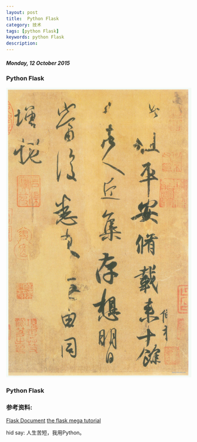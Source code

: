 ```yaml
---
layout: post
title:  Python Flask
category: 技术
tags: [python Flask]
keywords: python Flask
description:
---
```


##### Monday, 12 October 2015

### Python Flask

![王羲之](/../../assets/img/tech/2015/wangxizhi_5.jpg)

### Python Flask

### 参考资料:
[Flask Document](http://docs.jinkan.org/docs/flask/)
[the flask mega tutorial](http://www.pythondoc.com/flask-mega-tutorial/index.html)

hid say: 人生苦短，我用Python。




